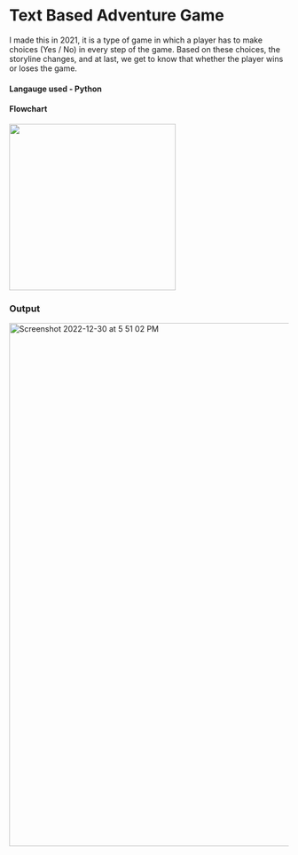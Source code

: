 # Text Based Adventure Game
I made this in 2021, it is a type of game in which a player has to make choices (Yes / No) in every step of the game.
Based on these choices, the storyline changes, and at last, we get to know that whether the player wins or loses the game.
#### Langauge used - Python
#### Flowchart

<img src="https://user-images.githubusercontent.com/96217047/210069199-8ae2e289-0e4a-4312-8d9e-35bfaca13e43.png" width="300">


### Output

<img width="944" alt="Screenshot 2022-12-30 at 5 51 02 PM" src="https://user-images.githubusercontent.com/96217047/210069731-15c5b730-2130-4cbd-8291-5b9bd6dd8b22.png">

